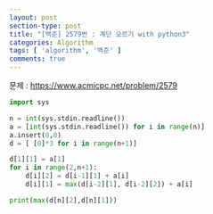 ```yaml
---
layout: post
section-type: post
title: "[백준] 2579번 : 계단 오르기 with python3"
categories: Algorithm
tags: [ 'algorithm', '백준' ]
comments: true
---
```


문제 :
https://www.acmicpc.net/problem/2579

``` python
import sys

n = int(sys.stdin.readline())
a = [int(sys.stdin.readline()) for i in range(n)]
a.insert(0,0)
d = [ [0]*3 for i in range(n+1)]

d[1][1] = a[1]
for i in range(2,n+1):
    d[i][2] = d[i-1][1] + a[i]
    d[i][1] = max(d[i-2][1], d[i-2][2]) + a[i]

print(max(d[n][2],d[n][1]))
```
